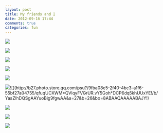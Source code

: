```yaml
---
layout: post
title: My friends and I
date: 2012-09-16 17:44
comments: true
categories: fun
---
```


![](http://b309.photo.store.qq.com/psb?/9fba08e5-2f40-4bc3-a1f6-55bf27a04755/ixVscGsc9EGvXq5ajpX1Q0d4tmvx7FsB1u35xlceWbQ!/b/YZPIM7hCEwAAYi5kO7gQEwAA&bo=ngL2AQAAAAABAEw!)

![](http://b304.photo.store.qq.com/psb?/9fba08e5-2f40-4bc3-a1f6-55bf27a04755/Gta05RLcqioICw0GuWymKWiCCXSo67x8sifOGGc6US4!/b/YXrnO7VXjQAAYnENQrXrjgAA&bo=ngL2AQAAAAABAEw!)

![](http://b305.photo.store.qq.com/psb?/9fba08e5-2f40-4bc3-a1f6-55bf27a04755/H4L6tBv0*DKetPGF4K9qX9cVMYh7TVsz*EfgGfCDb44!/b/YQ3lz7WhWQAAYtYA1rVKWQAA&bo=ngL2AQAAAAABAEw!)

![](http://b56.photo.store.qq.com/psu?/9fba08e5-2f40-4bc3-a1f6-55bf27a04755/UDGBkUN.4oZeb.qZAzVnqUATu7vXOjLOChPaUWDy0pg!/b/Yd0PZyHVpgAAYrkrbSGypQAA&bo=WAIgAwAAAAABAF4!)

![](http://b55.photo.store.qq.com/psu?/9fba08e5-2f40-4bc3-a1f6-55bf27a04755/QZP4oDSsbMT3QepCNs8EF8vAtKzORIkCAHI3MaPjDLo!/b/YZPoySBtKAAAYlzTdyEVCQAA&a=55&b=56&bo=ngL2AQAAAAABAEw!)

![](http://b43.photo.store.qq.com/psu?/9fba08e5-2f40-4bc3-a1f6-55bf27a04755/8tqiM6M7vrh4sL3yaC03JI37kwo9UrA0gOGy4EnhnJ0!/b/YZcktRnVKwAAYq23ThSztAAA&a=43&b=34&bo=8ABAAQAAAAABAJY!)![](http://b27.photo.store.qq.com/psu?/9fba08e5-2f40-4bc3-a1f6-55bf27a04755/qfuqUCXWM*QVIqyFVGrUR.vY5Goh*DCP6dq5khUUxYE!/b/YaaZIhDQSgAAYuoBig9fgwAA&a=27&b=26&bo=8ABAAQAAAAABAJY!)

![](http://b26.photo.store.qq.com/psu?/9fba08e5-2f40-4bc3-a1f6-55bf27a04755/9a.us2y5HvO0lP6HkwMLJZVpwwvQatSHLhrGJgAUD6Q!/b/YXgJjQ*ohQAAYjf.HRA.SAAA&a=26&b=27&bo=ngL2AQAAAAABAEw!)

![](http://b26.photo.store.qq.com/psu?/9fba08e5-2f40-4bc3-a1f6-55bf27a04755/TcprYw5n.rXUehsd*mgEiiaOlXCnguCasTwPzEEDr24!/b/YVf1hg.QhQAAYiMKIRCASAAA&a=26&b=27&bo=ngL2AQAAAAABAEw!)

![](http://a218.photo.store.qq.com/psb?/V12eBm4d2ej7g8/505NYk8rNE22yVoe9UTTdTyGMzsjLhpmHRkueAdVE0s!/i/dJxx*4HYkgAA&bo=WAIgA7AEQAYBAKw!)
